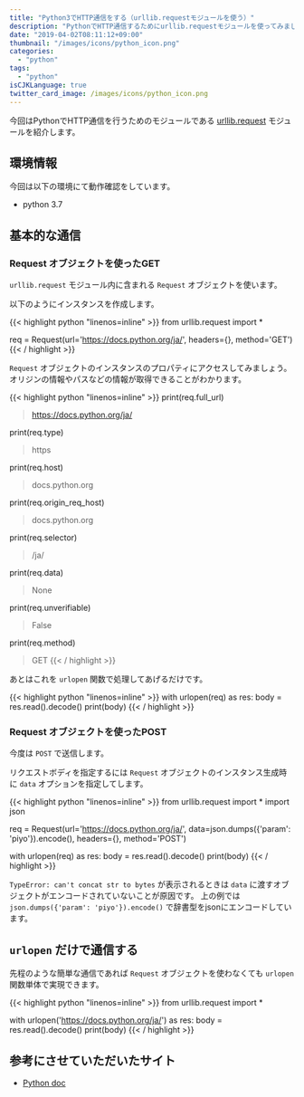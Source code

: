```yaml
---
title: "Python3でHTTP通信をする（urllib.requestモジュールを使う）"
description: "PythonでHTTP通信するためにurllib.requestモジュールを使ってみました。"
date: "2019-04-02T08:11:12+09:00"
thumbnail: "/images/icons/python_icon.png"
categories:
  - "python"
tags:
  - "python"
isCJKLanguage: true
twitter_card_image: /images/icons/python_icon.png
---
```


今回はPythonでHTTP通信を行うためのモジュールである [urllib.request](https://docs.python.org/ja/3/library/urllib.request.html) モジュールを紹介します。

## 環境情報

今回は以下の環境にて動作確認をしています。

* python 3.7

<!--adsense-->

## 基本的な通信

### Request オブジェクトを使ったGET

`urllib.request` モジュール内に含まれる `Request` オブジェクトを使います。

以下のようにインスタンスを作成します。

{{< highlight python "linenos=inline" >}}
from urllib.request import *

req = Request(url='https://docs.python.org/ja/', headers={}, method='GET')
{{< / highlight >}}

`Request` オブジェクトのインスタンスのプロパティにアクセスしてみましょう。
オリジンの情報やパスなどの情報が取得できることがわかります。

{{< highlight python "linenos=inline" >}}
print(req.full_url)
> https://docs.python.org/ja/

print(req.type)
> https

print(req.host)
> docs.python.org

print(req.origin_req_host)
> docs.python.org

print(req.selector)
> /ja/

print(req.data)
> None

print(req.unverifiable)
> False

print(req.method)
> GET
{{< / highlight >}}

あとはこれを `urlopen` 関数で処理してあげるだけです。

{{< highlight python "linenos=inline" >}}
with urlopen(req) as res:
    body = res.read().decode()
    print(body)
{{< / highlight >}}

### Request オブジェクトを使ったPOST

今度は `POST` で送信します。

リクエストボディを指定するには `Request` オブジェクトのインスタンス生成時に `data` オプションを指定してします。

{{< highlight python "linenos=inline" >}}
from urllib.request import *
import json

req = Request(url='https://docs.python.org/ja/', data=json.dumps({'param': 'piyo'}).encode(), headers={}, method='POST')

with urlopen(req) as res:
    body = res.read().decode()
    print(body)
{{< / highlight >}}

`TypeError: can't concat str to bytes` が表示されるときは `data` に渡すオブジェクトがエンコードされていないことが原因です。
上の例では `json.dumps({'param': 'piyo'}).encode()` で辞書型をjsonにエンコードしています。

<!--adsense-->

## `urlopen` だけで通信する

先程のような簡単な通信であれば `Request` オブジェクトを使わなくても `urlopen` 関数単体で実現できます。

{{< highlight python "linenos=inline" >}}
from urllib.request import *

with urlopen('https://docs.python.org/ja/') as res:
    body = res.read().decode()
    print(body)
{{< / highlight >}}

## 参考にさせていただいたサイト

* [Python doc](https://docs.python.org/ja/3/library/urllib.request.html#module-urllib.request)
